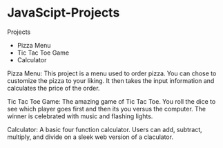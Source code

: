 # JavaScipt-Projects
Projects
- Pizza Menu
- Tic Tac Toe Game
- Calculator

Pizza Menu:
This project is a menu used to order pizza. You can chose to customize the pizza to your liking. It then takes the input information and calculates the price of the order.

Tic Tac Toe Game:
The amazing game of Tic Tac Toe. You roll the dice to see which player goes first and then its you versus the computer. The winner is celebrated with music and flashing lights.

Calculator:
A basic four function calculator. Users can add, subtract, multiply, and divide on a sleek web version of a claculator. 
